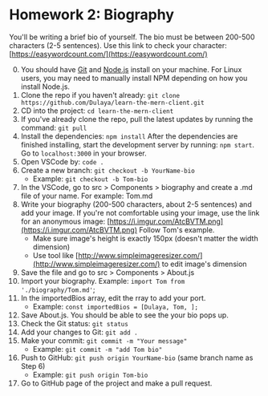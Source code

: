 # Homework 2: Biography	
You'll be writing a brief bio of yourself. The bio must be between 200-500 characters (2-5 sentences). Use this link to check your character: [https://easywordcount.com/](https://easywordcount.com/)

0. You should have [Git](https://git-scm.com/) and [Node.js](https://nodejs.org/en/) install on your machine. For Linux users, you may need to manually install NPM depending on how you install Node.js. 
1. Clone the repo if you haven't already: `git clone https://github.com/Dulaya/learn-the-mern-client.git`
2. CD into the project: `cd learn-the-mern-client`
3. If you've already clone the repo, pull the latest updates by running the command: `git pull`
4. Install the dependencies: `npm install` After the dependencies are finished installing, start the development server by running: `npm start`. Go to `localhost:3000` in your browser.
5. Open VSCode by: `code .`
6. Create a new branch: `git checkout -b YourName-bio` 
	- Example: `git checkout -b Tom-bio`
7. In the VSCode, go to src > Components > biography and create a .md file of your name. For example: Tom.md 
8. Write your biography (200-500 characters, about 2-5 sentences) and add your image. If you're not comfortable using your image, use the link for an anonymous image: [https://i.imgur.com/AtcBVTM.png](https://i.imgur.com/AtcBVTM.png) Follow Tom's example. 
	- Make sure image's height is exactly 150px (doesn't matter the width dimension)
	- Use tool like [http://www.simpleimageresizer.com/](http://www.simpleimageresizer.com/) to edit image's dimension
9. Save the file and go to src > Components > About.js 
10. Import your biography. Example: `import Tom from './biography/Tom.md'`;
11. In the importedBios array, edit the rray to add your port. 
	- Example: `const importedBios = [Dulaya, Tom, ];`
12. Save About.js. You should be able to see the your bio pops up.
13. Check the Git status: `git status`
14. Add your changes to Git: `git add .`
15. Make your commit: `git commit -m "Your message"`
	- Example: `git commit -m "add Tom bio"`
16. Push to GitHub: `git push origin YourName-bio` (same branch name as Step 6)
	- Example: `git push origin Tom-bio`
17. Go to GitHub page of the project and make a pull request.